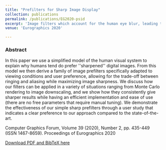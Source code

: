 ```yaml
---	
title: "Prefilters for Sharp Image Display"	
collection: publications	
permalink: /publications/EG2020-psid
excerpt: 'Image filters which account for the human eye blur, leading to sharper images using intuitive parameters.'
venue: 'Eurographics 2020'

---	
```

### Abstract

In this paper we use a simplified model of the human visual system to explain why humans tend do 
prefer ''sharpened'' digital images. From this model we then derive a family of image prefilters specifically 
adapted to viewing conditions and user preference, allowing for the trade-off between ringing and aliasing while
maximizing image sharpness. We discuss how our filters can be applied in a variety of situations ranging from Monte 
Carlo rendering to image downscaling, and we show how they consistently give sharper results while having an efficient 
implementation and ease of use (there are no free parameters that require manual tuning). We demonstrate the effectiveness 
of our simple sharp prefilters through a user study that indicates a clear preference to our approach compared to the state-of-the-art.

Computer Graphics Forum, Volume 39 (2020), Number 2, pp. 435-449 (ISSN 1467-8659). Proceedings of Eurographics 2020

[Download PDF and BibTeX here](https://diglib.eg.org/handle/10.1111/cgf13942)	
